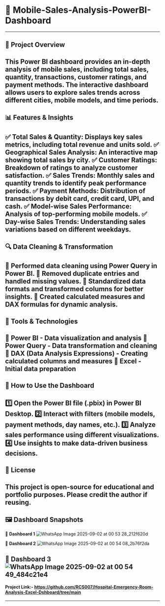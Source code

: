 # 📱 Mobile-Sales-Analysis-PowerBI-Dashboard

---
## 📌 Project Overview

This Power BI dashboard provides an in-depth analysis of mobile sales, including total sales, quantity, transactions, customer ratings, and payment methods. The interactive dashboard allows users to explore sales trends across different cities, mobile models, and time periods.
---
## 📊 Features & Insights

✅ **Total Sales & Quantity:** Displays key sales metrics, including total revenue and units sold.
✅ **Geographical Sales Analysis:** An interactive map showing total sales by city.
✅ **Customer Ratings:** Breakdown of ratings to analyze customer satisfaction.
✅ **Sales Trends:** Monthly sales and quantity trends to identify peak performance periods.
✅ **Payment Methods:** Distribution of transactions by debit card, credit card, UPI, and cash.
✅ **Model-wise Sales Performance:** Analysis of top-performing mobile models.
✅ **Day-wise Sales Trends:** Understanding sales variations based on different weekdays.
---
## 🔍 Data Cleaning & Transformation

🔹 Performed data cleaning using **Power Query** in Power BI.
🔹 Removed duplicate entries and handled missing values.
🔹 Standardized data formats and transformed columns for better insights.
🔹 Created calculated measures and DAX formulas for dynamic analysis.
---
## 🚀 Tools & Technologies

🔹 **Power BI** - Data visualization and analysis
🔹 **Power Query** - Data transformation and cleaning
🔹 **DAX (Data Analysis Expressions)** - Creating calculated columns and measures
🔹 **Excel** - Initial data preparation
---
## 📌 How to Use the Dashboard

1️⃣ Open the Power BI file (.pbix) in **Power BI Desktop**.
2️⃣ Interact with filters (mobile models, payment methods, day names, etc.).
3️⃣ Analyze sales performance using different visualizations.
4️⃣ Use insights to make data-driven business decisions.
---
## 📜 License

This project is open-source for educational and portfolio purposes. Please credit the author if reusing.
---
## 🖼️ Dashboard Snapshots

🔹 **Dashboard 1** 
![WhatsApp Image 2025-09-02 at 00 53 28_212f620d](https://github.com/user-attachments/assets/dd6cf2a8-d378-4523-963f-bfcdc0058d34) 

🔹 **Dashboard 2** 
![WhatsApp Image 2025-09-02 at 00 54 08_2b76f2da](https://github.com/user-attachments/assets/f1f7af75-5a70-4f65-810f-d6f1bd47aee7)

🔹 **Dashboard 3**
![WhatsApp Image 2025-09-02 at 00 54 49_484c21e4](https://github.com/user-attachments/assets/4bec6de6-1980-477a-af23-1b9bbf5510e2)
---
#### Project Link:- https://github.com/RCS007/Hospital-Emergency-Room-Analysis-Excel-Dshboard/tree/main
--- 
